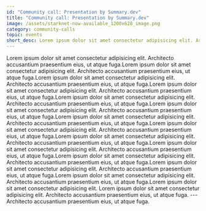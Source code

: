 ```yaml
---
id: "Community call: Presentation by Summary.dev"
title: "Community call: Presentation by Summary.dev"
image: /assets/starknet-now-available_1200x628_image.png
category: community-calls
topic: events
short_desc: Lorem ipsum dolor sit amet consectetur adipisicing elit. Architecto accusantium praesentium eius, ut atque fuga. ---
---
```


Lorem ipsum dolor sit amet consectetur adipisicing elit. Architecto accusantium praesentium eius, ut atque fuga.Lorem ipsum dolor sit amet consectetur adipisicing elit. Architecto accusantium praesentium eius, ut atque fuga.Lorem ipsum dolor sit amet consectetur adipisicing elit. Architecto accusantium praesentium eius, ut atque fuga.Lorem ipsum dolor sit amet consectetur adipisicing elit. Architecto accusantium praesentium eius, ut atque fuga.Lorem ipsum dolor sit amet consectetur adipisicing elit. Architecto accusantium praesentium eius, ut atque fuga.Lorem ipsum dolor sit amet consectetur adipisicing elit. Architecto accusantium praesentium eius, ut atque fuga.Lorem ipsum dolor sit amet consectetur adipisicing elit. Architecto accusantium praesentium eius, ut atque fuga.Lorem ipsum dolor sit amet consectetur adipisicing elit. Architecto accusantium praesentium eius, ut atque fuga.Lorem ipsum dolor sit amet consectetur adipisicing elit. Architecto accusantium praesentium eius, ut atque fuga.Lorem ipsum dolor sit amet consectetur adipisicing elit. Architecto accusantium praesentium eius, ut atque fuga.Lorem ipsum dolor sit amet consectetur adipisicing elit. Architecto accusantium praesentium eius, ut atque fuga.Lorem ipsum dolor sit amet consectetur adipisicing elit. Architecto accusantium praesentium eius, ut atque fuga.Lorem ipsum dolor sit amet consectetur adipisicing elit. Architecto accusantium praesentium eius, ut atque fuga.Lorem ipsum dolor sit amet consectetur adipisicing elit. Lorem ipsum dolor sit amet consectetur adipisicing elit. Architecto accusantium praesentium eius, ut atque fuga. --- Architecto accusantium praesentium eius, ut atque fuga.